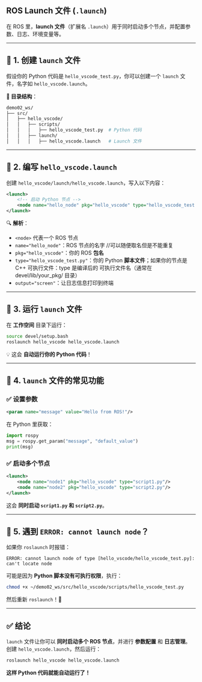 ## **ROS Launch 文件 (`.launch`)**
在 ROS 里，**launch 文件**（扩展名 `.launch`）用于同时启动多个节点，并配置参数、日志、环境变量等。  

---

## **📌 1. 创建 `launch` 文件**
假设你的 Python 代码是 `hello_vscode_test.py`，你可以创建一个 `launch` 文件，名字如 `hello_vscode.launch`。

**🔹 目录结构**：
```bash
demo02_ws/
├── src/
│   ├── hello_vscode/
│   │   ├── scripts/
│   │   │   ├── hello_vscode_test.py  # Python 代码
│   │   ├── launch/
│   │   │   ├── hello_vscode.launch   # Launch 文件
```

---

## **📌 2. 编写 `hello_vscode.launch`**
创建 `hello_vscode/launch/hello_vscode.launch`，写入以下内容：
```xml
<launch>
    <!-- 启动 Python 节点 -->
    <node name="hello_node" pkg="hello_vscode" type="hello_vscode_test.py" output="screen"/>
</launch>
```
🔍 **解析**：
- `<node>` 代表一个 ROS 节点
- `name="hello_node"`：ROS 节点的名字   //可以随便取名但是不能重复
- `pkg="hello_vscode"`：你的 ROS **包名**
- `type="hello_vscode_test.py"`：你的 Python **脚本文件**；如果你的节点是 C++ 可执行文件：type 是编译后的 可执行文件名（通常在 devel/lib/your_pkg/ 目录）
- `output="screen"`：让日志信息打印到终端

---

## **📌 3. 运行 `launch` 文件**
在 **工作空间** 目录下运行：
```bash
source devel/setup.bash
roslaunch hello_vscode hello_vscode.launch
```
💡 这会 **自动运行你的 Python 代码**！

---

## **📌 4. `launch` 文件的常见功能**
### **✅ 设置参数**
```xml
<param name="message" value="Hello from ROS!"/>
```
在 Python 里获取：
```python
import rospy
msg = rospy.get_param("message", "default_value")
print(msg)
```

### **✅ 启动多个节点**
```xml
<launch>
    <node name="node1" pkg="hello_vscode" type="script1.py"/>
    <node name="node2" pkg="hello_vscode" type="script2.py"/>
</launch>
```
这会 **同时启动 `script1.py` 和 `script2.py`**。

---

## **📌 5. 遇到 `ERROR: cannot launch node`？**
如果你 `roslaunch` 时报错：
```
ERROR: cannot launch node of type [hello_vscode/hello_vscode_test.py]: can't locate node
```
可能是因为 **Python 脚本没有可执行权限**，执行：
```bash
chmod +x ~/demo02_ws/src/hello_vscode/scripts/hello_vscode_test.py
```
然后重新 `roslaunch`！🚀

---

## **✅ 结论**
`launch` 文件让你可以 **同时启动多个 ROS 节点**，并进行 **参数配置** 和 **日志管理**。  
创建 `hello_vscode.launch`，然后运行：
```bash
roslaunch hello_vscode hello_vscode.launch
```
**这样 Python 代码就能自动运行了！**